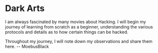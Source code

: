 # Dark Arts
I am always fascinated by many movies about Hacking.
I will begin my journey of learning from scratch as a beginner, understanding the various protocols and details as to how certain things can be hacked.

Throughout my journey, I will note down my observations and share them here.
-- MoebusBlack
